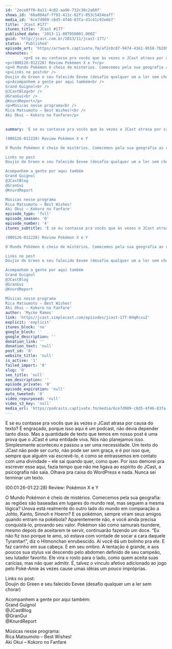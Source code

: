 ```yaml
---
id: '2ece8ff0-8a11-4c82-aa96-732c38c2a60f'
shows_id: '66a084af-ff91-411c-82f1-853c5454eaff'
media_id: '6ce7d909-c8d5-4f46-83fa-d1c41c92e6b7'
title: 'JCast #177'
itunes_title: 'JCast #177'
published_date: '2013-11-08T050001.000Z'
guid: 'http//jcast.com.br/2013/11/jcast-177/'
status: 'Published'
episode_art: 'https//artwork.captivate.fm/af2c0c87-9474-4161-9558-7b209686fbf1/1001-itunes-1582314570.jpg'
shownotes: '
        <p>E se eu contasse pra vocês que às vezes o JCast atrasa por causa do texto? É engraçado, porque isso aqui é um podcast, não devia depender tanto disso. Mas a quantidade de texto que temos em nosso post é uma prova que o JCast é uma entidade viva. Nós não planejamos isso. Simplesmente aconteceu e passou a ser uma necessidade. Um texto do JCast não pode ser curto, não pode ser sem graça, e é por isso que, sempre que alguém vai escrevê-lo, é como se entrassemos em contato com uma divindade – ele sai quando quer, como quer. Por isso demorei pra escrever esse aqui, fazia tempo que não me ligava ao espírito do JCast, a psicografia não saía. Olhava pra caixa do WordPress e nada. Nunca sei terminar um texto.</p>
<p>(000126-012228) Review Pokémon X e Y</p>
<p>O Mundo Pokémon é cheio de mistérios. Comecemos pela sua geografia as regiões são baseadas em lugares do mundo real, mas seguem a mesma lógica? Unova está realmente do outro lado do mundo em comparação a Johto, Kanto, Sinnoh e Hoenn? E os pokémon, sempre viram seus amigos quando entram na pokébola? Aparentemente não, e você ainda precisa conquistá-lo, provando seu valor. Pokémon são como samurais tsundere, mesmo depois de aceitarem te servir, continuarão fazendo um doce. “Eu não fiz isso porque te amo, só estava com vontade de socar a cara daquele Tyranitar!”, diz o Hitmonchan enrubescido. Aí você dá um bolinho pra ele. E faz carinho em sua cabeça. E em seu ombro. A tentação é grande, e aos poucos sua stylus vai descendo pelo abdomen definido de seu campeão, seu lutador favorito. Ele vira o rosto para o lado, como quem aceita suas carícias, mas não quer admitir. É, talvez o vínculo afetivo adicionado ao jogo pelo Poké-Amie às vezes cause umas idéias um pouco impróprias.</p>
<p>Links no post<br />
Doujin do Green e seu falecido Eevee (desafio qualquer um a ler sem chorar)</p>
<p>Acompanhem a gente por aqui também<br />
Grand Guignol<br />
@JCastBlog<br />
@GranGui<br />
@KnurdReport</p>
<p>Músicas nesse programa<br />
Rica Matsumoto – Best Wishes!<br />
Aki Okui – Kokoro no Fanfare</p>

      '
summary: 'E se eu contasse pra vocês que às vezes o JCast atrasa por causa do texto? É engraçado, porque isso aqui é um podcast, não devia depender tanto disso. Mas a quantidade de texto que temos em nosso post é uma prova que o JCast é uma entidade viva. Nós não planejamos isso. Simplesmente aconteceu e passou a ser uma necessidade. Um texto do JCast não pode ser curto, não pode ser sem graça, e é por isso que, sempre que alguém vai escrevê-lo, é como se entrassemos em contato com uma divindade – ele sai quando quer, como quer. Por isso demorei pra escrever esse aqui, fazia tempo que não me ligava ao espírito do JCast, a psicografia não saía. Olhava pra caixa do WordPress e nada. Nunca sei terminar um texto.

(000126-012228) Review Pokémon X e Y

O Mundo Pokémon é cheio de mistérios. Comecemos pela sua geografia as regiões são baseadas em lugares do mundo real, mas seguem a mesma lógica? Unova está realmente do outro lado do mundo em comparação a Johto, Kanto, Sinnoh e Hoenn? E os pokémon, sempre viram seus amigos quando entram na pokébola? Aparentemente não, e você ainda precisa conquistá-lo, provando seu valor. Pokémon são como samurais tsundere, mesmo depois de aceitarem te servir, continuarão fazendo um doce. “Eu não fiz isso porque te amo, só estava com vontade de socar a cara daquele Tyranitar!”, diz o Hitmonchan enrubescido. Aí você dá um bolinho pra ele. E faz carinho em sua cabeça. E em seu ombro. A tentação é grande, e aos poucos sua stylus vai descendo pelo abdomen definido de seu campeão, seu lutador favorito. Ele vira o rosto para o lado, como quem aceita suas carícias, mas não quer admitir. É, talvez o vínculo afetivo adicionado ao jogo pelo Poké-Amie às vezes cause umas idéias um pouco impróprias.

Links no post
Doujin do Green e seu falecido Eevee (desafio qualquer um a ler sem chorar)

Acompanhem a gente por aqui também
Grand Guignol
@JCastBlog
@GranGui
@KnurdReport

Músicas nesse programa
Rica Matsumoto – Best Wishes!
Aki Okui – Kokoro no Fanfare'
episode_type: 'full'
episode_season: '0'
episode_number: '4'
itunes_subtitle: 'E se eu contasse pra vocês que às vezes o JCast atrasa por causa do texto? É engraçado, porque isso aqui é um podcast, não devia depender tanto disso. Mas a quantidade de texto que temos em nosso post é uma prova que o JCast é uma entidade viva. Nós não planejamos isso. Simplesmente aconteceu e passou a ser uma necessidade. Um texto do JCast não pode ser curto, não pode ser sem graça, e é por isso que, sempre que alguém vai escrevê-lo, é como se entrassemos em contato com uma divindade – ele sai quando quer, como quer. Por isso demorei pra escrever esse aqui, fazia tempo que não me ligava ao espírito do JCast, a psicografia não saía. Olhava pra caixa do WordPress e nada. Nunca sei terminar um texto.

(000126-012228) Review Pokémon X e Y

O Mundo Pokémon é cheio de mistérios. Comecemos pela sua geografia as regiões são baseadas em lugares do mundo real, mas seguem a mesma lógica? Unova está realmente do outro lado do mundo em comparação a Johto, Kanto, Sinnoh e Hoenn? E os pokémon, sempre viram seus amigos quando entram na pokébola? Aparentemente não, e você ainda precisa conquistá-lo, provando seu valor. Pokémon são como samurais tsundere, mesmo depois de aceitarem te servir, continuarão fazendo um doce. “Eu não fiz isso porque te amo, só estava com vontade de socar a cara daquele Tyranitar!”, diz o Hitmonchan enrubescido. Aí você dá um bolinho pra ele. E faz carinho em sua cabeça. E em seu ombro. A tentação é grande, e aos poucos sua stylus vai descendo pelo abdomen definido de seu campeão, seu lutador favorito. Ele vira o rosto para o lado, como quem aceita suas carícias, mas não quer admitir. É, talvez o vínculo afetivo adicionado ao jogo pelo Poké-Amie às vezes cause umas idéias um pouco impróprias.

Links no post
Doujin do Green e seu falecido Eevee (desafio qualquer um a ler sem chorar)

Acompanhem a gente por aqui também
Grand Guignol
@JCastBlog
@GranGui
@KnurdReport

Músicas nesse programa
Rica Matsumoto – Best Wishes!
Aki Okui – Kokoro no Fanfare'
author: 'Mycke Ramos'
link: 'https//jcast.simplecast.com/episodes/jcast-177-6HqRcxuZ'
explicit: 'explicit'
itunes_block: 'no'
google_block: ''
google_description: ''
donation_link: ''
donation_text: 'null'
post_id: '0'
website_title: 'null'
is_active: '1'
failed_import: '0'
slug: '0'
seo_title: 'null'
seo_description: ''
episode_private: '0'
episode_expiration: 'null'
auto_tweeted: '0'
video_repurposed: 'null'
video_s3_key: 'null'
media_url: 'https//podcasts.captivate.fm/media/6ce7d909-c8d5-4f46-83fa-d1c41c92e6b7/hipcast-12771-u-392710-s-1-audio_tc.mp3'
---
```

E se eu contasse pra vocês que às vezes o JCast atrasa por causa do texto? É engraçado, porque isso aqui é um podcast, não devia depender tanto disso. Mas a quantidade de texto que temos em nosso post é uma prova que o JCast é uma entidade viva. Nós não planejamos isso. Simplesmente aconteceu e passou a ser uma necessidade. Um texto do JCast não pode ser curto, não pode ser sem graça, e é por isso que, sempre que alguém vai escrevê-lo, é como se entrassemos em contato com uma divindade – ele sai quando quer, como quer. Por isso demorei pra escrever esse aqui, fazia tempo que não me ligava ao espírito do JCast, a psicografia não saía. Olhava pra caixa do WordPress e nada. Nunca sei terminar um texto.

(00:01:26-01:22:28) Review: Pokémon X e Y

O Mundo Pokémon é cheio de mistérios. Comecemos pela sua geografia: as regiões são baseadas em lugares do mundo real, mas seguem a mesma lógica? Unova está realmente do outro lado do mundo em comparação a Johto, Kanto, Sinnoh e Hoenn? E os pokémon, sempre viram seus amigos quando entram na pokébola? Aparentemente não, e você ainda precisa conquistá-lo, provando seu valor. Pokémon são como samurais tsundere, mesmo depois de aceitarem te servir, continuarão fazendo um doce. “Eu não fiz isso porque te amo, só estava com vontade de socar a cara daquele Tyranitar!”, diz o Hitmonchan enrubescido. Aí você dá um bolinho pra ele. E faz carinho em sua cabeça. E em seu ombro. A tentação é grande, e aos poucos sua stylus vai descendo pelo abdomen definido de seu campeão, seu lutador favorito. Ele vira o rosto para o lado, como quem aceita suas carícias, mas não quer admitir. É, talvez o vínculo afetivo adicionado ao jogo pelo Poké-Amie às vezes cause umas idéias um pouco impróprias.

Links no post:  
Doujin do Green e seu falecido Eevee (desafio qualquer um a ler sem chorar)

Acompanhem a gente por aqui também:  
Grand Guignol  
@JCastBlog  
@GranGui  
@KnurdReport

Músicas nesse programa:  
Rica Matsumoto – Best Wishes!  
Aki Okui – Kokoro no Fanfare